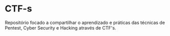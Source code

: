 # CTF-s
Repositório focado a compartilhar o aprendizado e práticas das técnicas de Pentest, Cyber Security e Hacking através de CTF's.
